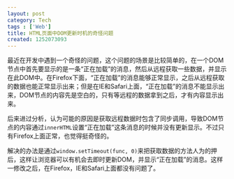 ```yaml
---
layout: post
category: Tech
tags : ['Web']
title: HTML页面中DOM更新时机的奇怪问题
created: 1252073093
---
```



最近在开发中遇到一个奇怪的问题，这个问题的场景是比较简单的，在一个DOM节点中首先要显示的是一条&ldquo;正在加载&rdquo;的消息，然后从远程获取一些数据，并显示在此DOM中。在Firefox下面，&ldquo;正在加载&rdquo;的消息能够正常显示，之后从远程获取的数据也能正常显示出来；但是在IE和Safari上面，&ldquo;正在加载&rdquo;的消息不能显示出来，DOM节点的内容先是空白的，只有等远程的数据拿到之后，才有内容显示出来。


后来进过分析，认为可能的原因是获取远程数据时包含了同步调用，导致DOM节点的内容通过`innerHTML`设置&ldquo;正在加载&rdquo;这条消息的时候并没有更新显示。不过只有Firefox上面正常，也觉得挺奇怪的。


解决的办法是通过`window.setTimeout(func, 0)`来把获取数据的方法人为的押后，这样让浏览器可以有机会去即时更新DOM，并显示&ldquo;正在加载&rdquo;的消息。这样一修改之后，在Firefox，IE和Safari上面都没有问题了。

